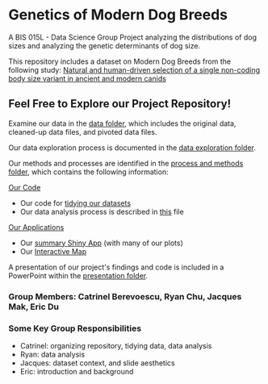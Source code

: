 # Genetics of Modern Dog Breeds    

A BIS 015L - Data Science Group Project analyzing the distributions of dog sizes and analyzing the genetic determinants of dog size.   

This repository includes a dataset on Modern Dog Breeds from the following study: [Natural and human-driven selection of a single non-coding body size variant in ancient and modern canids](https://www.cell.com/current-biology/fulltext/S0960-9822(21)01723-1?_returnURL=https%3A%2F%2Flinkinghub.elsevier.com%2Fretrieve%2Fpii%2FS0960982221017231%3Fshowall%3Dtrue#supplementaryMaterial)  

## Feel Free to Explore our Project Repository!   

Examine our data in the [data folder](https://github.com/catjobe/BIS15W2024_group15/tree/main/data), which includes the original data, cleaned-up data files, and pivoted data files.   

Our data exploration process is documented in the [data exploration folder](https://github.com/catjobe/BIS15W2024_group15/tree/main/data_exploration).    

Our methods and processes are identified in the [process and methods folder](https://github.com/catjobe/BIS15W2024_group15/tree/main/process_and_methods), which contains the following information:      

[Our Code](https://github.com/catjobe/BIS15W2024_group15/tree/main/process_and_methods/code)
- Our code for [tidying our datasets](https://github.com/catjobe/BIS15W2024_group15/blob/main/process_and_methods/code/tidy_data.md)       
- Our data analysis process is described in [this](https://github.com/catjobe/BIS15W2024_group15/blob/main/process_and_methods/code/process_and_methods.md) file     

[Our Applications](https://github.com/catjobe/BIS15W2024_group15/tree/main/process_and_methods/apps)   
- Our [summary Shiny App](https://github.com/catjobe/BIS15W2024_group15/blob/main/process_and_methods/apps/summary_genetics_and_dog_size.R) (with many of our plots)      
- Our [Interactive Map](https://github.com/catjobe/BIS15W2024_group15/blob/main/process_and_methods/apps/interactive_map.R)    

A presentation of our project's findings and code is included in a PowerPoint within the [presentation folder](https://github.com/catjobe/BIS15W2024_group15/tree/main/presentation).   

### Group Members: Catrinel Berevoescu, Ryan Chu, Jacques Mak, Eric Du      

### Some Key Group Responsibilities    
- Catrinel: organizing repository, tidying data, data analysis    
- Ryan: data analysis    
- Jacques: dataset context, and slide aesthetics    
- Eric: introduction and background     